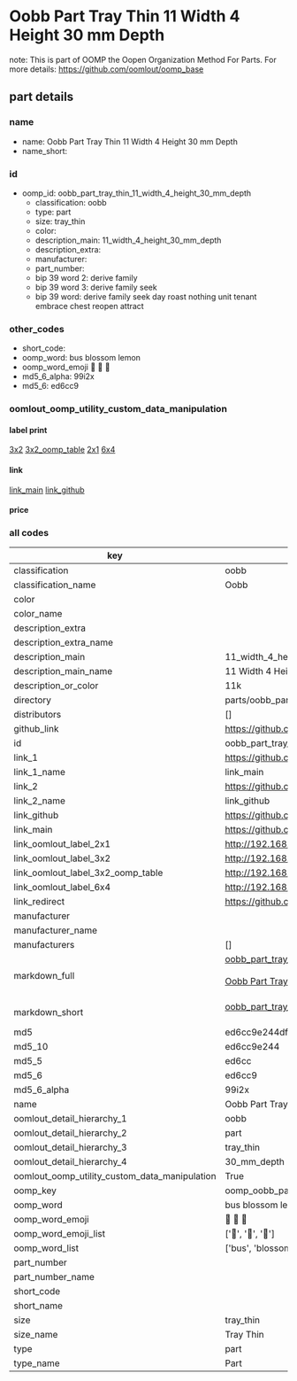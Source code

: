 # Oobb Part Tray Thin 11 Width 4 Height 30 mm Depth  

note: This is part of OOMP the Oopen Organization Method For Parts. For more details: https://github.com/oomlout/oomp_base

##  part details
  







### name
* name: Oobb Part Tray Thin 11 Width 4 Height 30 mm Depth
* name_short: 
### id
* oomp_id: oobb_part_tray_thin_11_width_4_height_30_mm_depth
  * classification: oobb
  * type: part
  * size: tray_thin
  * color: 
  * description_main: 11_width_4_height_30_mm_depth
  * description_extra: 
  * manufacturer: 
  * part_number: 
  * bip 39 word 2: derive family
  * bip 39 word 3: derive family seek
  * bip 39 word: derive family seek day roast nothing unit tenant embrace chest reopen attract

### other_codes
* short_code: 
* oomp_word: bus blossom lemon
* oomp_word_emoji :bus: :blossom: :lemon:
* md5_6_alpha: 99i2x
* md5_6: ed6cc9






### oomlout_oomp_utility_custom_data_manipulation
#### label print
[3x2](http://192.168.1.245:1112/?label=oomp%2099i2x)
[3x2_oomp_table](http://192.168.1.108:1112/?label=oomp%2099i2x)
[2x1](http://192.168.1.242:1112/?label=oomp%2099i2x)
[6x4](http://192.168.1.55:1112/?label=oomp%2099i2x)    

#### link

[link_main](https://github.com/oomlout/oomlout_oomp_version_1_messy/tree/main/parts/oobb_part_tray_thin_11_width_4_height_30_mm_depth) [link_github](https://github.com/oomlout/oomlout_oomp_version_1_messy/tree/main/parts/oobb_part_tray_thin_11_width_4_height_30_mm_depth)                             

#### price







### all codes 
| key | value |  
| --- | --- |  
| classification | oobb |  
| classification_name | Oobb |  
| color |  |  
| color_name |  |  
| description_extra |  |  
| description_extra_name |  |  
| description_main | 11_width_4_height_30_mm_depth |  
| description_main_name | 11 Width 4 Height 30 mm Depth |  
| description_or_color | 11k |  
| directory | parts/oobb_part_tray_thin_11_width_4_height_30_mm_depth |  
| distributors | [] |  
| github_link | https://github.com/oomlout/oomlout_oomp_part_src/tree/main/parts/oobb_part_tray_thin_11_width_4_height_30_mm_depth |  
| id | oobb_part_tray_thin_11_width_4_height_30_mm_depth |  
| link_1 | https://github.com/oomlout/oomlout_oomp_version_1_messy/tree/main/parts/oobb_part_tray_thin_11_width_4_height_30_mm_depth |  
| link_1_name | link_main |  
| link_2 | https://github.com/oomlout/oomlout_oomp_version_1_messy/tree/main/parts/oobb_part_tray_thin_11_width_4_height_30_mm_depth |  
| link_2_name | link_github |  
| link_github | https://github.com/oomlout/oomlout_oomp_version_1_messy/tree/main/parts/oobb_part_tray_thin_11_width_4_height_30_mm_depth |  
| link_main | https://github.com/oomlout/oomlout_oomp_version_1_messy/tree/main/parts/oobb_part_tray_thin_11_width_4_height_30_mm_depth |  
| link_oomlout_label_2x1 | http://192.168.1.242:1112/?label=oomp%2099i2x |  
| link_oomlout_label_3x2 | http://192.168.1.245:1112/?label=oomp%2099i2x |  
| link_oomlout_label_3x2_oomp_table | http://192.168.1.108:1112/?label=oomp%2099i2x |  
| link_oomlout_label_6x4 | http://192.168.1.55:1112/?label=oomp%2099i2x |  
| link_redirect | https://github.com/oomlout/oomlout_oomp_version_1_messy/tree/main/parts/oobb_part_tray_thin_11_width_4_height_30_mm_depth |  
| manufacturer |  |  
| manufacturer_name |  |  
| manufacturers | [] |  
| markdown_full | [oobb_part_tray_thin_11_width_4_height_30_mm_depth](none)<br>[](none)<br>[Oobb Part Tray Thin 11 Width 4 Height 30 Mm Depth](none)<br><br> |  
| markdown_short | [oobb_part_tray_thin_11_width_4_height_30_mm_depth](none)<br><br> |  
| md5 | ed6cc9e244df1db65b5d83818614a1db |  
| md5_10 | ed6cc9e244 |  
| md5_5 | ed6cc |  
| md5_6 | ed6cc9 |  
| md5_6_alpha | 99i2x |  
| name | Oobb Part Tray Thin 11 Width 4 Height 30 mm Depth |  
| oomlout_detail_hierarchy_1 | oobb |  
| oomlout_detail_hierarchy_2 | part |  
| oomlout_detail_hierarchy_3 | tray_thin |  
| oomlout_detail_hierarchy_4 | 30_mm_depth |  
| oomlout_oomp_utility_custom_data_manipulation | True |  
| oomp_key | oomp_oobb_part_tray_thin_11_width_4_height_30_mm_depth |  
| oomp_word | bus blossom lemon |  
| oomp_word_emoji | :bus: :blossom: :lemon: |  
| oomp_word_emoji_list | [':bus:', ':blossom:', ':lemon:'] |  
| oomp_word_list | ['bus', 'blossom', 'lemon'] |  
| part_number |  |  
| part_number_name |  |  
| short_code |  |  
| short_name |  |  
| size | tray_thin |  
| size_name | Tray Thin |  
| type | part |  
| type_name | Part |  

